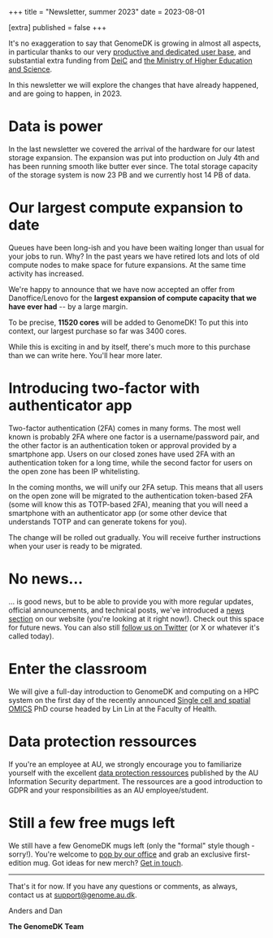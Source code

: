 +++
title = "Newsletter, summer 2023"
date = 2023-08-01

[extra]
published = false
+++

It's no exaggeration to say that GenomeDK is growing in almost all aspects, in particular thanks to our very [productive and dedicated user base](@/publications.md), and substantial extra funding from [DeiC](https://deic.dk) and [the Ministry of Higher Education and Science](https://ufm.dk/en/?set_language=en).

In this newsletter we will explore the changes that have already happened, and are going to happen, in 2023.

<!-- more -->

# Data is power

In the last newsletter we covered the arrival of the hardware for our latest storage expansion. The expansion was put into production on July 4th and has been running smooth like butter ever since. The total storage capacity of the storage system is now 23 PB and we currently host 14 PB of data.

# Our largest compute expansion to date

Queues have been long-ish and you have been waiting longer than usual for your jobs to run. Why? In the past years we have retired lots and lots of old compute nodes to make space for future expansions. At the same time activity has increased.

We're happy to announce that we have now accepted an offer from Danoffice/Lenovo for the **largest expansion of compute capacity that we have ever had** -- by a large margin.

To be precise, **11520 cores** will be added to GenomeDK! To put this into context, our largest purchase so far was 3400 cores.

While this is exciting in and by itself, there's much more to this purchase than we can write here. You'll hear more later.

# Introducing two-factor with authenticator app

Two-factor authentication (2FA) comes in many forms. The most well known is probably 2FA where one factor is a username/password pair, and the other factor is an authentication token or approval provided by a smartphone app. Users on our closed zones have used 2FA with an authentication token for a long time, while the second factor for users on the open zone has been IP whitelisting.

In the coming months, we will unify our 2FA setup. This means that all users on the open zone will be migrated to the authentication token-based 2FA (some will know this as TOTP-based 2FA), meaning that you will need a smartphone with an authenticator app (or some other device that understands TOTP and can generate tokens for you).

The change will be rolled out gradually. You will receive further instructions when your user is ready to be migrated.

# No news...

... is good news, but to be able to provide you with more regular updates, official announcements, and technical posts, we've introduced a [news section](@/news/_index.md) on our website (you're looking at it right now!). Check out this space for future news. You can also still [follow us on Twitter](https://twitter.com/genomedk_au) (or X or whatever it's called today).

# Enter the classroom

We will give a full-day introduction to GenomeDK and computing on a HPC system on the first day of the recently announced [Single cell and spatial OMICS](https://google.com) PhD course headed by Lin Lin at the Faculty of Health.

# Data protection ressources

If you're an employee at AU, we strongly encourage you to familiarize yourself with the excellent [data protection ressources](https://medarbejdere.au.dk/informationssikkerhed/databeskyttelse/saerligt-om-forskning) published by the AU Information Security department. The ressources are a good introduction to GDPR and your responsibilities as an AU employee/student.

# Still a few free mugs left

We still have a few GenomeDK mugs left (only the "formal" style though - sorry!). You're welcome to [pop by our office](@/help.md) and grab an exclusive first-edition mug. Got ideas for new merch? [Get in touch](mailto:support@genome.au.dk).

---

That's it for now. If you have any questions or comments, as always,
contact us at <support@genome.au.dk>.

Anders and Dan

**The GenomeDK Team**
